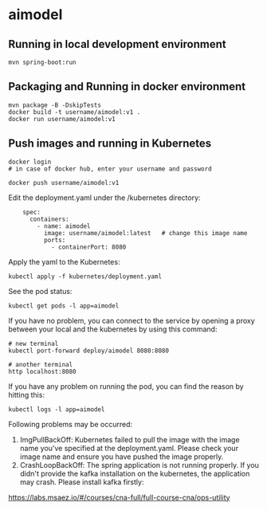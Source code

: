# aimodel

## Running in local development environment

```
mvn spring-boot:run
```

## Packaging and Running in docker environment

```
mvn package -B -DskipTests
docker build -t username/aimodel:v1 .
docker run username/aimodel:v1
```

## Push images and running in Kubernetes

```
docker login 
# in case of docker hub, enter your username and password

docker push username/aimodel:v1
```

Edit the deployment.yaml under the /kubernetes directory:
```
    spec:
      containers:
        - name: aimodel
          image: username/aimodel:latest   # change this image name
          ports:
            - containerPort: 8080

```

Apply the yaml to the Kubernetes:
```
kubectl apply -f kubernetes/deployment.yaml
```

See the pod status:
```
kubectl get pods -l app=aimodel
```

If you have no problem, you can connect to the service by opening a proxy between your local and the kubernetes by using this command:
```
# new terminal
kubectl port-forward deploy/aimodel 8080:8080

# another terminal
http localhost:8080
```

If you have any problem on running the pod, you can find the reason by hitting this:
```
kubectl logs -l app=aimodel
```

Following problems may be occurred:

1. ImgPullBackOff:  Kubernetes failed to pull the image with the image name you've specified at the deployment.yaml. Please check your image name and ensure you have pushed the image properly.
1. CrashLoopBackOff: The spring application is not running properly. If you didn't provide the kafka installation on the kubernetes, the application may crash. Please install kafka firstly:

https://labs.msaez.io/#/courses/cna-full/full-course-cna/ops-utility

